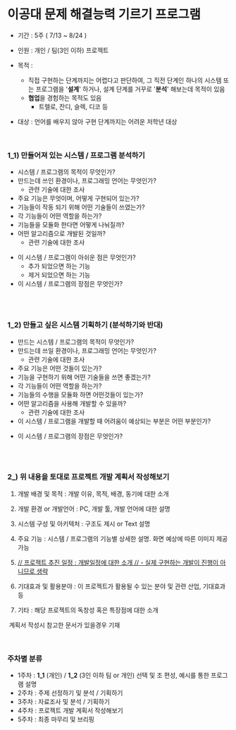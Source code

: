 # 이공대 문제 해결능력 기르기 프로그램

* 기간 : 5주 ( 7/13 ~ 8/24 )
* 인원 : 개인 / 팀(3인 이하) 프로젝트

* 목적 :
  * 직접 구현하는 단계까지는 어렵다고 판단하여, 그 직전 단계인 하나의 시스템 또는 프로그램을 '**설계**' 하거나, 설계 단계를 거꾸로 '**분석**' 해보는데 목적이 있음
  * **협업**을 경험하는 목적도 있음
    * 트렐로, 잔디, 슬렉, 디코 등
* 대상 : 언어를 배우지 않아 구현 단계까지는 어려운 저학년 대상

<br/>

### 1_1) 만들어져 있는 시스템 / 프로그램 분석하기

 - 시스템 / 프로그램의 목적이 무엇인가?
 - 만드는데 쓰인 환경이나, 프로그래밍 언어는 무엇인가?
    - 관련 기술에 대한 조사
 - 주요 기능은 무엇이며, 어떻게 구현되어 있는가?
 - 기능들이 작동 되기 위해 어떤 기술들이 쓰였는가?
 - 각 기능들이 어떤 역할을 하는가?
 - 기능들을 모듈화 한다면 어떻게 나눠질까?
 - 어떤 알고리즘으로 개발된 것일까?
    - 관련 기술에 대한 조사

 + 이 시스템 / 프로그램이 아쉬운 점은 무엇인가?
    + 추가 되었으면 하는 기능
    + 제거 되었으면 하는 기능
 + 이 시스템 / 프로그램의 장점은 무엇인가?

<br/>

<br/>

### 1_2) 만들고 싶은 시스템 기획하기 (분석하기와 반대)

 - 만드는 시스템 / 프로그램의 목적이 무엇인가?
 - 만드는데 쓰일 환경이나, 프로그래밍 언어는 무엇인가?
    - 관련 기술에 대한 조사
 - 주요 기능은 어떤 것들이 있는가?
 - 기능을 구현하기 위해 어떤 기술들을 쓰면 좋겠는가?
 - 각 기능들이 어떤 역할을 하는가?
 - 기능들의 수행을 모듈화 하면 어떤것들이 있는가?
 - 어떤 알고리즘을 사용해 개발할 수 있을까?
    - 관련 기술에 대한 조사
- 이 시스템 / 프로그램을 개발할 때 어려움이 예상되는 부분은 어떤 부분인가?

 + 이 시스템 / 프로그램의 장점은 무엇인가?

<br/>

<br/>

### 2_) 위 내용을 토대로 프로젝트 개발 계획서 작성해보기

1. 개발 배경 및 목적 : 개발 이유, 목적, 배경, 동기에 대한 소개

2. 개발 환경 or 개발언어 : PC, 개발 툴, 개발 언어에 대한 설명 

3. 시스템 구성 및 아키텍처 : 구조도 제시 or Text 설명 

4. 주요 기능 : 시스템 / 프로그램의 기능별 상세한 설명. 화면 예상에 따른 이미지 제공 가능

5. <u>// 프로젝트 추진 일정 : 개발일정에 대한 소개 //  - 실제 구현하는 개발이 진행이 아니므로 생략</u>

6. 기대효과 및 활용분야 : 이 프로젝트가 활용될 수 있는 분야 및 관련 산업, 기대효과 등

7. 기타 : 해당 프로젝트의 독창성 혹은 특장점에 대한 소개

  ​		 계획서 작성시 참고한 문서가 있을경우 기재 

<br/>

### 주차별 분류

* 1주차 : **1_1** (개인) / **1_2** (3인 이하 팀 or 개인) 선택 및 조 편성, 예시를 통한 프로그램 설명
* 2주차 : 주제 선정하기 및 분석 / 기획하기
* 3주차 : 자료조사 및 분석 / 기획하기
* 4주차 : 프로젝트 개발 계획서 작성해보기
* 5주차 : 최종 마무리 및 브리핑
